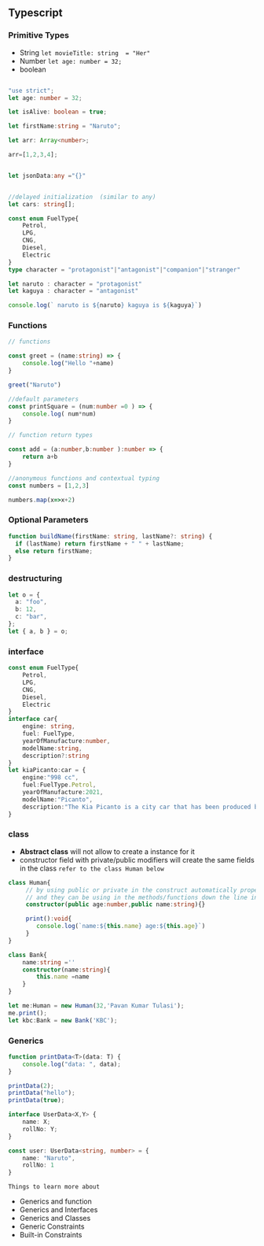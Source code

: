 ## Typescript

### Primitive Types
- String `let movieTitle: string  = "Her"`
- Number `let age: number = 32;`
- boolean

```typescript

"use strict";
let age: number = 32;

let isAlive: boolean = true;

let firstName:string = "Naruto";

let arr: Array<number>;

arr=[1,2,3,4];


let jsonData:any ="{}"


//delayed initialization  (similar to any)
let cars: string[];

const enum FuelType{
    Petrol,
    LPG,
    CNG,
    Diesel,
    Electric
}
type character = "protagonist"|"antagonist"|"companion"|"stranger"

let naruto : character = "protagonist"
let kaguya : character = "antagonist"

console.log(` naruto is ${naruto} kaguya is ${kaguya}`) 

```
### Functions
```typescript
// functions

const greet = (name:string) => {
    console.log("Hello "+name)
}

greet("Naruto")

//default parameters
const printSquare = (num:number =0 ) => {
    console.log( num*num)
}

// function return types

const add = (a:number,b:number ):number => {
    return a+b
}

//anonymous functions and contextual typing 
const numbers = [1,2,3]

numbers.map(x=>x+2)
```
### Optional Parameters
```typescript
function buildName(firstName: string, lastName?: string) {
  if (lastName) return firstName + " " + lastName;
  else return firstName;
}
```

### destructuring
```typescript
let o = {
  a: "foo",
  b: 12,
  c: "bar",
};
let { a, b } = o;
```
### interface
```typescript
const enum FuelType{
    Petrol,
    LPG,
    CNG,
    Diesel,
    Electric
}
interface car{
    engine: string,
    fuel: FuelType,
    yearOfManufacture:number,
    modelName:string,
    description?:string
}
let kiaPicanto:car = {
    engine:"998 cc",
    fuel:FuelType.Petrol,
    yearOfManufacture:2021,
    modelName:"Picanto",
    description:"The Kia Picanto is a city car that has been produced by the South Korean car manufacturer, Kia, since 2003" 
}
```

### class
- **Abstract class** will not allow to create a instance for it
- constructor field with private/public modifiers will create the same fields in the class `refer to the class Human below`
```typescript
class Human{
     // by using public or private in the construct automatically properties  are created in the class 
     // and they can be using in the methods/functions down the line in the class
     constructor(public age:number,public name:string){}

     print():void{
        console.log(`name:${this.name} age:${this.age}`)
     }
}

class Bank{
    name:string =''
    constructor(name:string){
        this.name =name
    }
}

let me:Human = new Human(32,'Pavan Kumar Tulasi');
me.print();
let kbc:Bank = new Bank('KBC');
```

### Generics
```typescript
function printData<T>(data: T) {
    console.log("data: ", data);
}

printData(2);
printData("hello");
printData(true);

interface UserData<X,Y> {
    name: X;
    rollNo: Y;
}

const user: UserData<string, number> = {
    name: "Naruto",
    rollNo: 1
}
```

`Things to learn more about`
- Generics and function
- Generics and Interfaces
- Generics and Classes
- Generic Constraints
- Built-in Constraints

